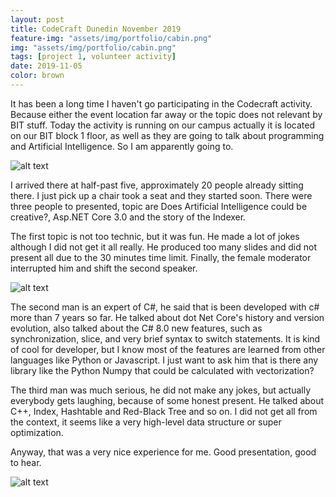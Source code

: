 ```yaml
---
layout: post
title: CodeCraft Dunedin November 2019
feature-img: "assets/img/portfolio/cabin.png"
img: "assets/img/portfolio/cabin.png"
tags: [project 1, volunteer activity]
date: 2019-11-05
color: brown
---
```


It has been a long time I haven't go participating in the Codecraft activity. Because either the event location far away or the topic does not relevant by BIT stuff. Today the activity is running on our campus actually it is located on our BIT block 1 floor, as well as they are going to talk about programming and Artificial Intelligence. So I am apparently going to.

![alt text](https://github.com/aemooooon/app/blob/master/assets/img/p/053.png?raw=true "Codecraft presentation")

I arrived there at half-past five, approximately 20 people already sitting there. I just pick up a chair took a seat and they started soon. There were three people to presented, topic are Does Artificial Intelligence could be creative?, Asp.NET Core 3.0 and the story of the Indexer.

The first topic is not too technic, but it was fun. He made a lot of jokes although I did not get it all really. He produced too many slides and did not present all due to the 30 minutes time limit. Finally, the female moderator interrupted him and shift the second speaker.

![alt text](https://github.com/aemooooon/app/blob/master/assets/img/p/054.png?raw=true "Codecraft presentation")

The second man is an expert of C#, he said that is been developed with c# more than 7 years so far. He talked about dot Net Core's history and version evolution, also talked about the C# 8.0 new features, such as synchronization, slice, and very brief syntax to switch statements. It is kind of cool for developer, but I know most of the features are learned from other languages like Python or Javascript. I just want to ask him that is there any library like the Python Numpy that could be calculated with vectorization?

The third man was much serious, he did not make any jokes, but actually everybody gets laughing, because of some honest present. He talked about C++, Index, Hashtable and Red-Black Tree and so on. I did not get all from the context, it seems like a very high-level data structure or super optimization.

Anyway, that was a very nice experience for me. Good presentation, good to hear.

![alt text](https://github.com/aemooooon/app/blob/master/assets/img/p/055.png?raw=true "Codecraft presentation")
